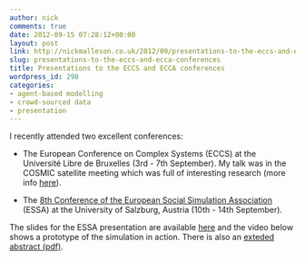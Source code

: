 ```yaml
---
author: nick
comments: true
date: 2012-09-15 07:28:12+00:00
layout: post
link: http://nickmalleson.co.uk/2012/09/presentations-to-the-eccs-and-ecca-conferences/
slug: presentations-to-the-eccs-and-ecca-conferences
title: Presentations to the ECCS and ECCA conferences
wordpress_id: 298
categories:
- agent-based modelling
- crowd-sourced data
- presentation
---
```


I recently attended two excellent conferences:



	
  * The European Conference on Complex Systems (ECCS) at the Université Libre de Bruxelles (3rd - 7th September). My talk was in the COSMIC satellite meeting which was full of interesting research (more info [here](http://simulacra.blogs.casa.ucl.ac.uk/2012/02/eccs2012/)).

	
  * The [8th Conference of the European Social Simulation Association](http://www.essa2012.org/) (ESSA) at the University of Salzburg, Austria (10th - 14th September).


The slides for the ESSA presentation are available [here](http://nickmalleson.co.uk/wp-content/uploads/2012/09/essa_2012-blog.pptx) and the video below shows a prototype of the simulation in action. There is also an [exteded abstract (pdf)](http://nickmalleson.co.uk/wp-content/uploads/2012/01/essa.pdf).





